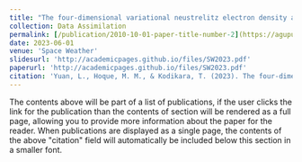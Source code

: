 ```yaml
---
title: "The four‐dimensional variational neustrelitz electron density assimilation model: NEDAM"
collection: Data Assimilation
permalink: [/publication/2010-10-01-paper-title-number-2](https://agupubs.onlinelibrary.wiley.com/doi/full/10.1029/2022SW003378)
date: 2023-06-01
venue: 'Space Weather'
slidesurl: 'http://academicpages.github.io/files/SW2023.pdf'
paperurl: 'http://academicpages.github.io/files/SW2023.pdf'
citation: 'Yuan, L., Hoque, M. M., & Kodikara, T. (2023). The four-dimensional variational Neustrelitz Electron Density Assimilation Model: NEDAM. Space Weather, 21, e2022SW003378. https://doi.org/10.1029/2022SW003378.'
---
```


The contents above will be part of a list of publications, if the user clicks the link for the publication than the contents of section will be rendered as a full page, allowing you to provide more information about the paper for the reader. When publications are displayed as a single page, the contents of the above "citation" field will automatically be included below this section in a smaller font.
